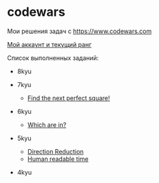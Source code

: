 # codewars
Мои решения задач с https://www.codewars.com

[Мой аккаунт и текущий ранг](https://www.codewars.com/users/redmachine1)
 
 

Список выполненных заданий:

- 8kyu

- 7kyu
  - [Find the next perfect square!](https://github.com/yarlsv/codewars/tree/main/solutions/7kyu/Find_the_next_perfect_square)
  
- 6kyu
  - [Which are in?](https://github.com/yarlsv/codewars/tree/main/solutions/6kyu/Which_are_in)

- 5kyu
  - [Direction Reduction](https://github.com/yarlsv/codewars/tree/main/solutions/5kyu/Directions%20Reduction)
  - [Human readable time](https://github.com/yarlsv/codewars/tree/main/solutions/5kyu/Human_Readable_Time)
 
- 4kyu


